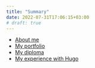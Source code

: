 ```yaml
---
title: "Summary"
date: 2022-07-31T17:06:15+03:00
# draft: true
---
```


* [About me](/about-me)
* [My portfolio](https://drive.google.com/drive/folders/14XkY2TIqDaRUKqlikqMqKn7-SzHmXhJQ)
* [My diploma](/education)
* [My experience with Hugo](/hugo-experience)